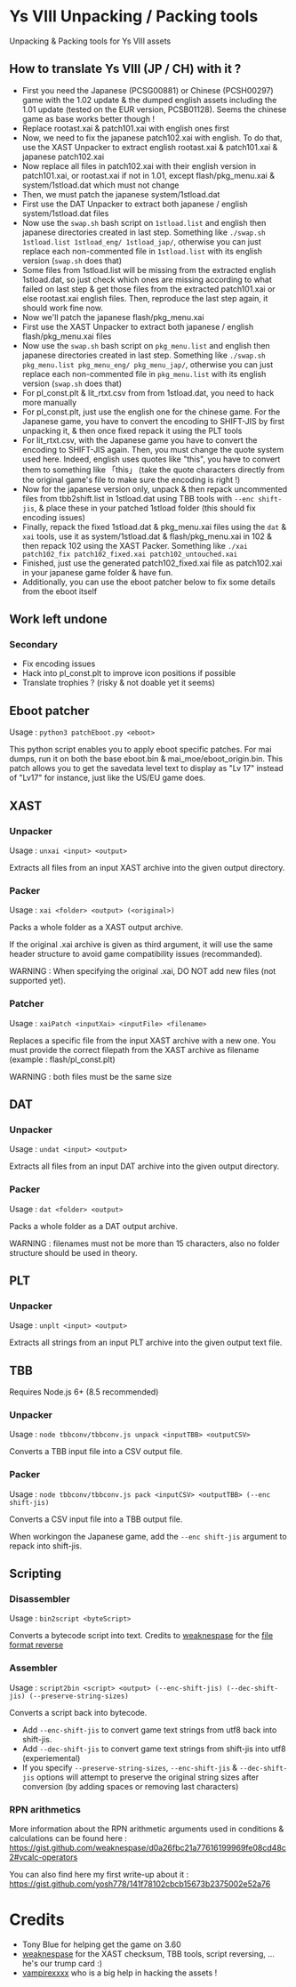 # Ys VIII Unpacking / Packing tools

Unpacking & Packing tools for Ys VIII assets


## How to translate Ys VIII (JP / CH) with it ?

- First you need the Japanese (PCSG00881) or Chinese (PCSH00297) game with the 1.02 update & the dumped english assets including the 1.01 update (tested on the EUR version, PCSB01128). Seems the chinese game as base works better though !
- Replace rootast.xai & patch101.xai with english ones first
- Now, we need to fix the japanese patch102.xai with english.
To do that, use the XAST Unpacker to extract english rootast.xai & patch101.xai & japanese patch102.xai
- Now replace all files in patch102.xai with their english version in patch101.xai, or rootast.xai if not in 1.01, except flash/pkg_menu.xai & system/1stload.dat which must not change
- Then, we must patch the japanese system/1stload.dat
- First use the DAT Unpacker to extract both japanese / english system/1stload.dat files
- Now use the `swap.sh` bash script on `1stload.list` and english then japanese directories created in last step.
Something like `./swap.sh 1stload.list 1stload_eng/ 1stload_jap/`, otherwise you can just replace each non-commented file in `1stload.list` with its english version (`swap.sh` does that)
- Some files from 1stload.list will be missing from the extracted english 1stload.dat, so just check which ones are missing according to what failed on last step & get those files from the extracted patch101.xai or else rootast.xai english files.
Then, reproduce the last step again, it should work fine now.
- Now we'll patch the japanese flash/pkg_menu.xai
- First use the XAST Unpacker to extract both japanese / english flash/pkg_menu.xai files
- Now use the `swap.sh` bash script on `pkg_menu.list` and english then japanese directories created in last step.
Something like `./swap.sh pkg_menu.list pkg_menu_eng/ pkg_menu_jap/`, otherwise you can just replace each non-commented file in `pkg_menu.list` with its english version (`swap.sh` does that)
- For pl_const.plt & lit_rtxt.csv from from 1stload.dat, you need to hack more manually
- For pl_const.plt, just use the english one for the chinese game. For the Japanese game, you have to convert the encoding to SHIFT-JIS by first unpacking it, & then once fixed repack it using the PLT tools
- For lit_rtxt.csv, with the Japanese game you have to convert the encoding to SHIFT-JIS again.
Then, you must change the quote system used here. Indeed, english uses quotes like "this", you have to convert them to something like 「this」 (take the quote characters directly from the original game's file to make sure the encoding is right !)
- Now for the japanese version only, unpack & then repack uncommented files from tbb2shift.list in 1stload.dat using TBB tools with `--enc shift-jis`, & place these in your patched 1stload folder (this should fix encoding issues)
- Finally, repack the fixed 1stload.dat & pkg_menu.xai files using the `dat` & `xai` tools, use it as system/1stload.dat & flash/pkg_menu.xai in 102 & then repack 102 using the XAST Packer.
Something like `./xai patch102_fix patch102_fixed.xai patch102_untouched.xai`
- Finished, just use the generated patch102_fixed.xai file as patch102.xai in your japanese game folder & have fun.
- Additionally, you can use the eboot patcher below to fix some details from the eboot itself

## Work left undone

### Secondary

- Fix encoding issues
- Hack into pl_const.plt to improve icon positions if possible
- Translate trophies ? (risky & not doable yet it seems)

## Eboot patcher

Usage : `python3 patchEboot.py <eboot>`

This python script enables you to apply eboot specific patches. For mai dumps, run it on both the base eboot.bin & mai_moe/eboot_origin.bin.
This patch allows you to get the savedata level text to display as "Lv 17" instead of "Lv17" for instance, just like the US/EU game does.


## XAST
### Unpacker

Usage : `unxai <input> <output>`

Extracts all files from an input XAST archive into the given output directory.


### Packer

Usage : `xai <folder> <output> (<original>)`

Packs a whole folder as a XAST output archive.

If the original .xai archive is given as third argument,
it will use the same header structure to avoid game compatibility issues (recommanded).

WARNING : When specifying the original .xai, DO NOT add new files (not supported yet).


### Patcher

Usage : `xaiPatch <inputXai> <inputFile> <filename>`

Replaces a specific file from the input XAST archive with a new one.
You must provide the correct filepath from the XAST archive as filename (example : flash/pl_const.plt)

WARNING : both files must be the same size


## DAT
### Unpacker

Usage : `undat <input> <output>`

Extracts all files from an input DAT archive into the given output directory.


### Packer

Usage : `dat <folder> <output>`

Packs a whole folder as a DAT output archive.

WARNING : filenames must not be more than 15 characters, also no folder structure should be used in theory.

## PLT
### Unpacker

Usage : `unplt <input> <output>`

Extracts all strings from an input PLT archive into the given output text file.

## TBB

Requires Node.js 6+ (8.5 recommended)

### Unpacker

Usage : `node tbbconv/tbbconv.js unpack <inputTBB> <outputCSV>`

Converts a TBB input file into a CSV output file.


### Packer

Usage : `node tbbconv/tbbconv.js pack <inputCSV> <outputTBB> (--enc shift-jis)`

Converts a CSV input file into a TBB output file.

When workingon the Japanese game, add the `--enc shift-jis` argument to repack into shift-jis.


## Scripting

### Disassembler

Usage : `bin2script <byteScript>`

Converts a bytecode script into text.
Credits to [weaknespase](https://github.com/weaknespase) for the [file format reverse](https://gist.github.com/weaknespase/d0a26fbc21a77616199969fe08cd48c2)


### Assembler

Usage : `script2bin <script> <output> (--enc-shift-jis) (--dec-shift-jis) (--preserve-string-sizes)`

Converts a script back into bytecode.

- Add `--enc-shift-jis` to convert game text strings from utf8 back into shift-jis.
- Add `--dec-shift-jis` to convert game text strings from shift-jis into utf8 (experiemental)
- If you specify `--preserve-string-sizes`, `--enc-shift-jis` & `--dec-shift-jis` options will attempt to preserve the original string sizes after conversion (by adding spaces or removing last characters)

### RPN arithmetics

More information about the RPN arithmetic arguments used in conditions & calculations can be found here : https://gist.github.com/weaknespase/d0a26fbc21a77616199969fe08cd48c2#vcalc-operators

You can also find here my first write-up about it : https://gist.github.com/yosh778/141f78102cbcb15673b2375002e52a76


# Credits

- Tony Blue for helping get the game on 3.60
- [weaknespase](https://github.com/weaknespase) for the XAST checksum, TBB tools, script reversing, ... he's our trump card :)
- [vampirexxxx](https://github.com/vampirexxxx) who is a big help in hacking the assets !
